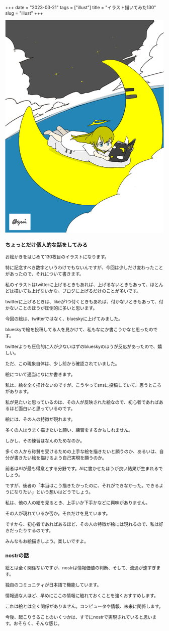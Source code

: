+++
date = "2023-03-21"
tags = ["illust"]
title = "イラスト描いてみた130"
slug = "illust"
+++

![](/img/yui_130.png)

### ちょっとだけ個人的な話をしてみる

お絵かきをはじめて130枚目のイラストになります。

特に記念すべき数字というわけでもないんですが、今回は少しだけ変わったことがあったので、それについて書きます。

私のイラストはtwitterに上げるときもあれば、上げるないときもあって、ほとんどは描いても上げないかな。ブログに上げるだけのことが多いです。

twitterに上げるときは、likeが1つ付くときもあれば、付かないときもあって、付かないことのほうが圧倒的に多いと思います。

今回の絵は、twitterではなく、blueskyに上げてみました。

blueskyで絵を投稿してる人を見かけて、私もなにか書こうかなと思ったのです。

twitterよりも圧倒的に人が少ないはずのblueskyのほうが反応があったので、嬉しい。

ただ、この現象自体は、少し前から確認されていました。

絵について適当になにか書きます。

私は、絵を全く描けないのですが、こうやってsnsに投稿していて、思うところがあります。

私が見たいと思っているのは、その人が反映された絵なので、初心者であればあるほど面白いと思っているのです。

絵には、その人の特徴が現れます。

多くの人はうまく描きたいと願い、練習をするかもしれません。

しかし、その練習はなんのためなのか。

多くの人から称賛を受けるための上手な絵を描きたいと願うのか、あるいは、自分が書きたい絵を描けるよう自己実現を願うのか。

前者はAIが最も得意とする分野です。AIに書かせたほうが良い結果が生まれるでしょう。

ですが、後者の「本当はこう描きたかったのに、それができなかった。できるようになりたい」という想いはどうでしょう。

私は、他の人の絵を見るとき、上手いか下手かなどに興味がありません。

その人が現れているか否か。それだけを見ています。

ですから、初心者であればあるほど、その人の特徴が絵には現れるので、私は好きだったりするのです。

みんなもお絵描きしよう。楽しいですよ。

### nostrの話

絵とは全く関係ないですが、nostrは情報価値の判断、そして、流通が速すぎます。

独自のコミュニティが日本語で機能しています。

情報通な人ほど、早めにここの情報に触れておくことを強くおすすめします。

これは絵とは全く関係がありません。コンピュータや情報、未来に関係します。

今後、起こりうることのいくつかは、すでにnostrで実現されていると思います。おそらく、そんな感じ。

